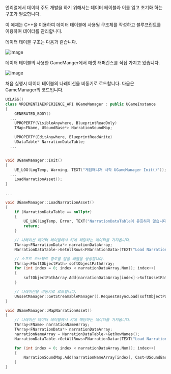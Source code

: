 언리얼에서 데이터 주도 개발을 하기 위해서는 데이터 테이블과 이를 읽고 초기화 하는 구조가 필요합니다.

이 예제는 C++을 이용하여 데이터 테이블에 사용될 구조체를 작성하고 블루프린트를 이용하여 데이터를 관리합니다.

데이터 테이블 구조는 다음과 같습니다.

![image](https://github.com/kbmhansungb/kbmhansungb.github.io/assets/56149613/bf2bd7bf-c5a3-4559-93c2-cb6f8446c398)

데이터 테이블의 사용한 GameManger에서 애셋 래퍼런스를 직접 가지고 있습니다.

![image](https://github.com/kbmhansungb/kbmhansungb.github.io/assets/56149613/72ae7ce7-42e6-4ee4-8725-faf29106a112)

처음 실행시 데이터 테이블의 나레이션을 비동기로 로드합니다. 다음은 GameManager의 코드입니다.

```cpp
UCLASS()
class VRDEMENTIAEXPERIENCE_API UGameManager : public UGameInstance
{
	GENERATED_BODY()
  ...
	UPROPERTY(VisibleAnywhere, BlueprintReadOnly)
	TMap<FName, USoundBase*> NarrationSoundMap;

	UPROPERTY(EditAnywhere, BlueprintReadWrite)
	UDataTable* NarrationDataTable;
  ...
```

```cpp

void UGameManager::Init()
{
	UE_LOG(LogTemp, Warning, TEXT("게임매니저 시작 UGameManager Init()"));
  ...
	LoadNarrationAsset();
}

...

void UGameManager::LoadNarrationAsset()
{
	if (NarrationDataTable == nullptr)
	{
		UE_LOG(LogTemp, Error, TEXT("NarrationDataTable이 유효하지 않습니다."));
		return;
	}

	// 나레이션 데이터 테이블에서 키에 해당하는 데이터를 가져옵니다.
	TArray<FNarrationData*> narrationDataArray;
	NarrationDataTable->GetAllRows<FNarrationData>(TEXT("Load Narration"), narrationDataArray);

	// 소프트 오브젝트 경로를 담을 배열을 생성합니다.
	TArray<FSoftObjectPath> softObjectPathArray;
	for (int index = 0; index < narrationDataArray.Num(); index++)
	{
		softObjectPathArray.Add(narrationDataArray[index]->SoftAssetPath);
	}

	// 나레이션을 비동기로 로드합니다.
	UAssetManager::GetStreamableManager().RequestAsyncLoad(softObjectPathArray, FStreamableDelegate::CreateUObject(this, &UGameManager::MapNarrationAsset));
}

void UGameManager::MapNarrationAsset()
{
	// 나레이션 데이터 테이블에서 키에 해당하는 데이터를 가져옵니다.
	TArray<FName> narrationNameArray;
	TArray<FNarrationData*> narrationDataArray;
	narrationNameArray = NarrationDataTable->GetRowNames();
	NarrationDataTable->GetAllRows<FNarrationData>(TEXT("Load Narration"), narrationDataArray);

	for (int index = 0; index < narrationDataArray.Num(); index++)
	{
		NarrationSoundMap.Add(narrationNameArray[index], Cast<USoundBase>(narrationDataArray[index]->SoftAssetPath.ResolveObject()));
	}
}

```
